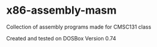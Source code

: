 # x86-assembly-masm
Collection of assembly programs made for CMSC131 class

Created and tested on DOSBox Version 0.74

